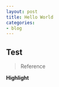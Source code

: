 ```yaml
---
layout: post
title: Hello World
categories:
- blog
---
```


## Test
> Reference

**Highlight**
